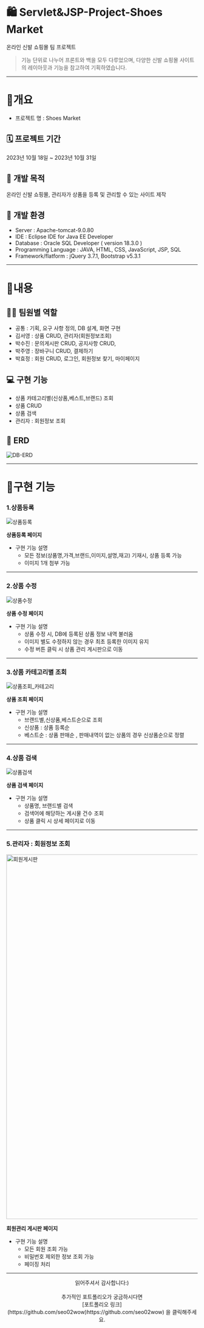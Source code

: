 # 🛍 Servlet&JSP-Project-Shoes Market
온라인 신발 쇼핑몰 팀 프로젝트 

> 기능 단위로 나누어 프론트와 백을 모두 다루었으며, 다양한 신발 쇼핑몰 사이트의 레이아웃과 기능을 참고하여 기획하였습니다.

------------

# 📝개요

* 프로젝트 명 : Shoes Market

## 🗓 프로젝트 기간

2023년 10월 18일 ~ 2023년 10월 31일


## 📢 개발 목적
온라인 신발 쇼핑몰, 관리자가 상품을 등록 및 관리할 수 있는 사이트 제작


## 🎨 개발 환경

  - Server : Apache-tomcat-9.0.80
  - IDE : Eclipse IDE for Java EE Developer
  - Database : Oracle SQL Developer ( version 18.3.0 )
  - Programming Language : JAVA, HTML, CSS, JavaScript, JSP, SQL
  - Framework/flatform : jQuery 3.7.1, Bootstrap v5.3.1


------------

# 📝내용


## 🙋‍♂️‍ 팀원별 역할

  - 공통 : 기획, 요구 사항 정의, DB 설계, 화면 구현
  - 김서영 : 상품 CRUD, 관리자(회원정보조회)
  - 박수진 : 문의게시판 CRUD, 공지사항 CRUD, 
  - 박주영 : 장바구니 CRUD, 결제하기
  - 박효정 : 회원 CRUD, 로그인, 회원정보 찾기, 마이페이지 

## 💻‍ 구현 기능

  - 상품 카테고리별(신상품,베스트,브랜드) 조회
  - 상품 CRUD
  - 상품 검색
  - 관리자 : 회원정보 조회

## 📝 ERD  

![DB-ERD](https://github.com/seo02wow/Shoes-Market/assets/135966211/5bfed4dd-7576-4e81-a3bf-1a5b7bbd0caa)




------------

# 📝구현 기능


 <h3>1.상품등록</h3>

![상품등록](https://github.com/seo02wow/Shoes-Market/assets/135966211/020d03e1-a75e-4353-acba-bd823b94dd40)




  **상품등록 페이지**
   
  * 구현 기능 설명
    - 모든 정보(상품명,가격,브랜드,이미지,설명,재고) 기재시, 상품 등록 가능
    - 이미지 1개 첨부 가능<br>

------------

<h3>2.상품 수정</h3>

![상품수정](https://github.com/seo02wow/Shoes-Market/assets/135966211/a225490a-1cbb-49d1-8486-6026e10d4ea7)


  

**상품 수정 페이지**

  * 구현 기능 설명
     - 상품 수정 시, DB에 등록된 상품 정보 내역 불러옴
     - 이미지 별도 수정하지 않는 경우 최초 등록한 이미지 유지
     - 수정 버튼 클릭 시 상품 관리 게시판으로 이동<br>

------------

<h3>3.상품 카테고리별 조회</h3>

![상품조회_카테고리](https://github.com/seo02wow/Shoes-Market/assets/135966211/9583fea5-8107-45cd-91b5-6b5f69c1747b)



**상품 조회 페이지**

  * 구현 기능 설명
     - 브랜드별,신상품,베스트순으로 조회 
     - 신상품 : 상품 등록순
     - 베스트순 : 상품 판매순 , 판매내역이 없는 상품의 경우 신상품순으로 정렬<br>
     
------------

<h3>4.상품 검색</h3>

![상품검색](https://github.com/seo02wow/Shoes-Market/assets/135966211/266a65fd-65a7-4bd6-82db-342a483b071b)


  

**상품 검색 페이지**

  * 구현 기능 설명
     - 상품명, 브랜드별 검색 
     - 검색어에 해당하는 게시물 건수 조회
     - 상품 클릭 시 상세 페이지로 이동<br>

------------

<h3>5.관리자 : 회원정보 조회</h3>

<img width="960" alt="회원게시판" src="https://github.com/seo02wow/Shoes-Market/assets/135966211/c7d1c0d0-8e31-43a0-bc22-da8ecaf4003b">

  <br>

**회원관리 게시판 페이지**

  * 구현 기능 설명
     - 모든 회원 조회 가능
     - 비밀번호 제외한 정보 조회 가능
     - 페이징 처리 <br>

------------
    
<p align="center">
읽어주셔서 감사합니다:)<br><br>
추가적인 포트폴리오가 궁금하시다면 <br>
[포트폴리오 링크](https://github.com/seo02wow)https://github.com/seo02wow) 을 클릭해주세요.
</p>

